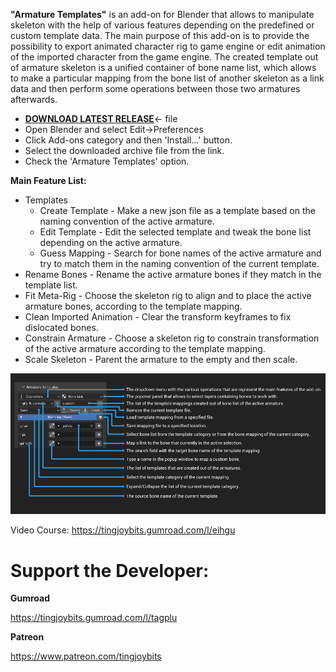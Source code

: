 **"Armature Templates"** is an add-on for Blender that allows to manipulate skeleton with the help of various features depending on the predefined or custom template data. The main purpose of this add-on is to provide the possibility to export animated character rig to game engine or edit animation of the imported character from the game engine. The created template out of armature skeleton is a unified container of bone name list, which allows to make a particular mapping from the bone list of another skeleton as a link data and then perform some operations between those two armatures afterwards.

- [**DOWNLOAD LATEST RELEASE**](https://github.com/tingjoybits/Armature_Templates/releases/latest/download/Armature_Templates.zip)<- file
- Open Blender and select Edit->Preferences
- Click Add-ons category and then 'Install...' button.
- Select the downloaded archive file from the link.
- Check the 'Armature Templates' option.

**Main Feature List:**

  - Templates
    - Create Template - Make a new json file as a template based on the naming convention of the active armature.
    - Edit Template - Edit the selected template and tweak the bone list depending on the active armature.
    - Guess Mapping - Search for bone names of the active armature and try to match them in the naming convention of the current template.
  - Rename Bones - Rename the active armature bones if they match in the template list.
  - Fit Meta-Rig - Choose the skeleton rig to align and to place the active armature bones, according to the template mapping.
  - Clean Imported Animation - Clear the transform keyframes to fix dislocated bones.
  - Constrain Armature - Choose a skeleton rig to constrain transformation of the active armature according to the template mapping.
  - Scale Skeleton - Parent the armature to the empty and then scale.

![](images/AT_Panel_description.png)

Video Course: https://tingjoybits.gumroad.com/l/eihgu

# Support the Developer:

**Gumroad**

https://tingjoybits.gumroad.com/l/tagplu

**Patreon**

https://www.patreon.com/tingjoybits
